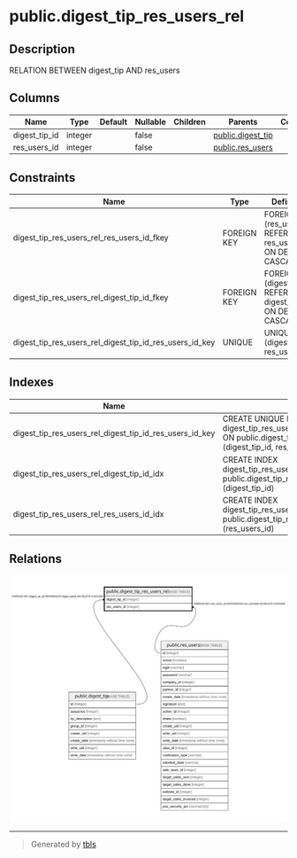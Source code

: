 # public.digest_tip_res_users_rel

## Description

RELATION BETWEEN digest_tip AND res_users

## Columns

| Name | Type | Default | Nullable | Children | Parents | Comment |
| ---- | ---- | ------- | -------- | -------- | ------- | ------- |
| digest_tip_id | integer |  | false |  | [public.digest_tip](public.digest_tip.md) |  |
| res_users_id | integer |  | false |  | [public.res_users](public.res_users.md) |  |

## Constraints

| Name | Type | Definition |
| ---- | ---- | ---------- |
| digest_tip_res_users_rel_res_users_id_fkey | FOREIGN KEY | FOREIGN KEY (res_users_id) REFERENCES res_users(id) ON DELETE CASCADE |
| digest_tip_res_users_rel_digest_tip_id_fkey | FOREIGN KEY | FOREIGN KEY (digest_tip_id) REFERENCES digest_tip(id) ON DELETE CASCADE |
| digest_tip_res_users_rel_digest_tip_id_res_users_id_key | UNIQUE | UNIQUE (digest_tip_id, res_users_id) |

## Indexes

| Name | Definition |
| ---- | ---------- |
| digest_tip_res_users_rel_digest_tip_id_res_users_id_key | CREATE UNIQUE INDEX digest_tip_res_users_rel_digest_tip_id_res_users_id_key ON public.digest_tip_res_users_rel USING btree (digest_tip_id, res_users_id) |
| digest_tip_res_users_rel_digest_tip_id_idx | CREATE INDEX digest_tip_res_users_rel_digest_tip_id_idx ON public.digest_tip_res_users_rel USING btree (digest_tip_id) |
| digest_tip_res_users_rel_res_users_id_idx | CREATE INDEX digest_tip_res_users_rel_res_users_id_idx ON public.digest_tip_res_users_rel USING btree (res_users_id) |

## Relations

![er](public.digest_tip_res_users_rel.svg)

---

> Generated by [tbls](https://github.com/k1LoW/tbls)
